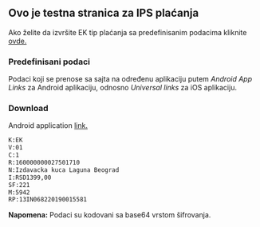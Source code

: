## Ovo je testna stranica za IPS plaćanja

Ako želite da izvršite EK tip plaćanja sa predefinisanim podacima kliknite [ovde.](https://tjancic.github.io/ips/ek/SzpFS3xWOjAxfEM6MXxSOjE2MDAwMDAwMDAyNzUwMTcxMHxOOkl6ZGF2YWNrYSBrdWNhIExhZ3VuYSBCZW9ncmFkfEk6UlNEMTM5OSwwMHxTRjoyMjF8TTo1OTQyfFJQOjEzSU4wNjgyMjAxOTAwMTU1ODE=)

### Predefinisani podaci

Podaci koji se prenose sa sajta na određenu aplikaciju putem _Android App Links_ za Android aplikaciju, odnosno _Universal links_ za iOS aplikaciju.

### Download
Android application [link.](https://tjancic.github.io/download/tjancic.github.io.apk)

```markdown
K:EK
V:01
C:1
R:160000000027501710
N:Izdavacka kuca Laguna Beograd
I:RSD1399,00
SF:221
M:5942
RP:13IN068220190015581
```
__Napomena:__ Podaci su kodovani sa base64 vrstom šifrovanja.
